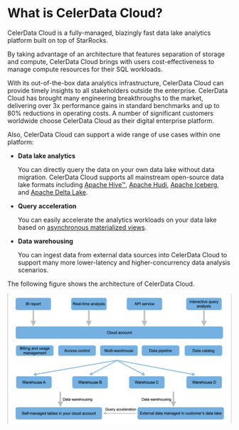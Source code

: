 # What is CelerData Cloud?

CelerData Cloud is a fully-managed, blazingly fast data lake analytics platform built on top of StarRocks.

By taking advantage of an architecture that features separation of storage and compute, CelerData Cloud brings with users cost-effectiveness to manage compute resources for their SQL workloads.

With its out-of-the-box data analytics infrastructure, CelerData Cloud can provide timely insights to all stakeholders outside the enterprise. CelerData Cloud has brought many engineering breakthroughs to the market, delivering over 3x performance gains in standard benchmarks and up to 80% reductions in operating costs. A number of significant customers worldwide choose CelerData Cloud as their digital enterprise platform.

Also, CelerData Cloud can support a wide range of use cases within one platform:

- **Data lake analytics**

  You can directly query the data on your own data lake without data migration. CelerData Cloud supports all mainstream open-source data lake formats including [Apache Hive™](../query_data/hive_catalog.md), [Apache Hudi](../query_data/hudi_catalog.md), [Apache Iceberg](../query_data/iceberg_catalog.md), and [Apache Delta Lake](../query_data/deltalake_catalog.md).

- **Query** **acceleration**

  You can easily accelerate the analytics workloads on your data lake based on [asynchronous materialized views](../query_accelerate/Materialized_view.md).

- **Data warehousing**

  You can ingest data from external data sources into CelerData Cloud to support many more lower-latency and higher-concurrency data analysis scenarios.

The following figure shows the architecture of CelerData Cloud.

![Architecture](../assets/saas_architecture_noLogo.png)
